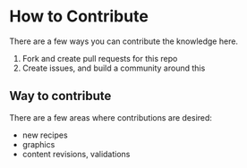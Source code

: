 # How to Contribute

There are a few ways you can contribute the knowledge here.

1. Fork and create pull requests for this repo
2. Create issues, and build a community around this

## Way to contribute

There are a few areas where contributions are desired:

- new recipes
- graphics
- content revisions, validations
